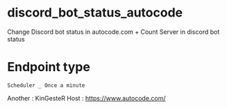# discord_bot_status_autocode
Change Discord bot status in autocode.com + Count Server in discord bot status

# Endpoint type
`Scheduler _ Once a minute`

Another : KinGesteR
Host : https://www.autocode.com/

